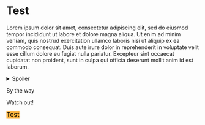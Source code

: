 # Test

Lorem ipsum dolor sit amet,
consectetur adipiscing elit,
sed do eiusmod tempor incididunt ut labore et dolore magna aliqua.
Ut enim ad minim veniam,
quis nostrud exercitation
ullamco laboris nisi ut aliquip ex ea commodo consequat.
Duis aute irure dolor in reprehenderit in voluptate velit esse cillum dolore
eu fugiat nulla pariatur.
Excepteur sint occaecat cupidatat non proident,
sunt in culpa qui officia deserunt mollit anim id est laborum.
<details>
<summary>Spoiler</summary><pre><code>console.log("hello")
</code></pre>
<details>
<summary>Spoiler</summary><p><strong>Lorem</strong></p>

<pre><code>print("hello")
</code></pre>
</details><p></p>
</details><div class="alert alert-info" role="alert"><p>By the way</p>
</div><div class="alert alert-warning" role="alert"><p>Watch out!</p>
</div><div><span class="badge badge-pill badge-primary" style="font-size:1.2em; background-color:#fbb03b; color:black">Test</span></div>